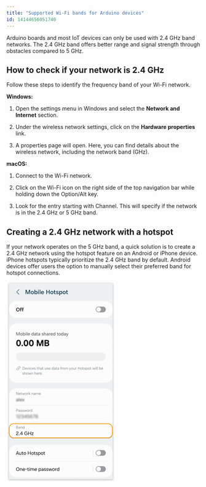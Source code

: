 ```yaml
---
title: "Supported Wi-Fi bands for Arduino devices"
id: 14144656051740
---
```


Arduino boards and most IoT devices can only be used with 2.4 GHz band networks. The 2.4 GHz band offers better range and signal strength through obstacles compared to 5 GHz.

## How to check if your network is 2.4 GHz

Follow these steps to identify the frequency band of your Wi-Fi network.

**Windows:**

1. Open the settings menu in Windows and select the **Network and Internet** section.

1. Under the wireless network settings, click on the **Hardware properties** link.

1. A properties page will open. Here, you can find details about the wireless network, including the network band (GHz).

**macOS:**

1. Connect to the Wi-Fi network.

1. Click on the Wi-Fi icon on the right side of the top navigation bar while holding down the Option/Alt key.

1. Look for the entry starting with Channel. This will specify if the network is in the 2.4 GHz or 5 GHz band.

## Creating a 2.4 GHz network with a hotspot

If your network operates on the 5 GHz band, a quick solution is to create a 2.4 GHz network using the hotspot feature on an Android or iPhone device. iPhone hotspots typically prioritize the 2.4 GHz band by default. Android devices offer users the option to manually select their preferred band for hotspot connections.

![Andriod hotspot settings page](img/Andriod_hotspot_settings.png)
